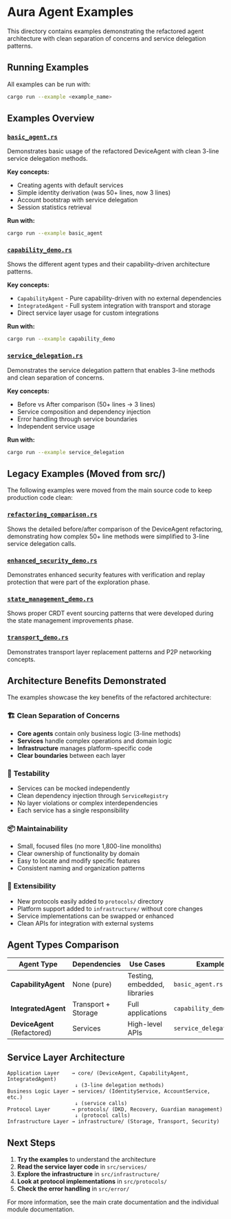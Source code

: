 # Aura Agent Examples

This directory contains examples demonstrating the refactored agent architecture with clean separation of concerns and service delegation patterns.

## Running Examples

All examples can be run with:

```bash
cargo run --example <example_name>
```

## Examples Overview

### [`basic_agent.rs`](basic_agent.rs)
Demonstrates basic usage of the refactored DeviceAgent with clean 3-line service delegation methods.

**Key concepts:**
- Creating agents with default services
- Simple identity derivation (was 50+ lines, now 3 lines)
- Account bootstrap with service delegation
- Session statistics retrieval

**Run with:**
```bash
cargo run --example basic_agent
```

### [`capability_demo.rs`](capability_demo.rs)
Shows the different agent types and their capability-driven architecture patterns.

**Key concepts:**
- `CapabilityAgent` - Pure capability-driven with no external dependencies
- `IntegratedAgent` - Full system integration with transport and storage
- Direct service layer usage for custom integrations

**Run with:**
```bash
cargo run --example capability_demo
```

### [`service_delegation.rs`](service_delegation.rs)
Demonstrates the service delegation pattern that enables 3-line methods and clean separation of concerns.

**Key concepts:**
- Before vs After comparison (50+ lines → 3 lines)
- Service composition and dependency injection
- Error handling through service boundaries
- Independent service usage

**Run with:**
```bash
cargo run --example service_delegation
```

## Legacy Examples (Moved from src/)

The following examples were moved from the main source code to keep production code clean:

### [`refactoring_comparison.rs`](refactoring_comparison.rs)
Shows the detailed before/after comparison of the DeviceAgent refactoring, demonstrating how complex 50+ line methods were simplified to 3-line service delegation calls.

### [`enhanced_security_demo.rs`](enhanced_security_demo.rs)
Demonstrates enhanced security features with verification and replay protection that were part of the exploration phase.

### [`state_management_demo.rs`](state_management_demo.rs)
Shows proper CRDT event sourcing patterns that were developed during the state management improvements phase.

### [`transport_demo.rs`](transport_demo.rs)
Demonstrates transport layer replacement patterns and P2P networking concepts.

## Architecture Benefits Demonstrated

The examples showcase the key benefits of the refactored architecture:

### 🏗️ **Clean Separation of Concerns**
- **Core agents** contain only business logic (3-line methods)
- **Services** handle complex operations and domain logic
- **Infrastructure** manages platform-specific code
- **Clear boundaries** between each layer

### 🧪 **Testability**
- Services can be mocked independently
- Clean dependency injection through `ServiceRegistry`
- No layer violations or complex interdependencies
- Each service has a single responsibility

### 📦 **Maintainability**
- Small, focused files (no more 1,800-line monoliths)
- Clear ownership of functionality by domain
- Easy to locate and modify specific features
- Consistent naming and organization patterns

### 🔄 **Extensibility**
- New protocols easily added to `protocols/` directory
- Platform support added to `infrastructure/` without core changes
- Service implementations can be swapped or enhanced
- Clean APIs for integration with external systems

## Agent Types Comparison

| Agent Type | Dependencies | Use Cases | Example |
|------------|-------------|-----------|---------|
| **CapabilityAgent** | None (pure) | Testing, embedded, libraries | `basic_agent.rs` |
| **IntegratedAgent** | Transport + Storage | Full applications | `capability_demo.rs` |
| **DeviceAgent** (Refactored) | Services | High-level APIs | `service_delegation.rs` |

## Service Layer Architecture

```
Application Layer    → core/ (DeviceAgent, CapabilityAgent, IntegratedAgent)
                      ↓ (3-line delegation methods)
Business Logic Layer → services/ (IdentityService, AccountService, etc.)
                      ↓ (service calls)
Protocol Layer       → protocols/ (DKD, Recovery, Guardian management)
                      ↓ (protocol calls)
Infrastructure Layer → infrastructure/ (Storage, Transport, Security)
```

## Next Steps

1. **Try the examples** to understand the architecture
2. **Read the service layer code** in `src/services/`
3. **Explore the infrastructure** in `src/infrastructure/`
4. **Look at protocol implementations** in `src/protocols/`
5. **Check the error handling** in `src/error/`

For more information, see the main crate documentation and the individual module documentation.